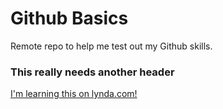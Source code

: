 Github Basics
============

Remote repo to help me test out my Github skills.

### This really needs another header

[I'm learning this on lynda.com!](http://www.lynda.com)

